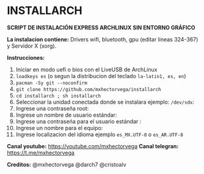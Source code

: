 # INSTALLARCH

**SCRIPT DE INSTALACIÓN EXPRESS ARCHLINUX SIN ENTORNO GRÁFICO**



**La instalacion contiene:**
Drivers wifi, bluetooth, gpu (editar lineas 324-367) y Servidor X (xorg).



**Instrucciones:**
1. Iniciar en modo uefi o bios con el LiveUSB de ArchLinux
2. ``loadkeys es`` (o segun la distribucion del teclado ``la-latin1, es, en``)
3. ``pacman -Sy git --noconfirm``
4. ``git clone https://github.com/mxhectorvega/installarch``
5. ``cd installarch ; sh installarch``
6. Seleccionar la unidad conectada donde se instalara ejemplo: ``/dev/sdx``:
7. Ingrese una contraseña root:
8. Ingrese un nombre de usuario estándar:
9. Ingrese una contraseńa para el usuario estándar :
10. Ingrese un nombre para el equipo:
11. Ingrese localizacion del idioma ejemplo ``es_MX.UTF-8`` o ``es_AR.UTF-8``




**Canal youtube:**
https://youtube.com/mxhectorvega
**Canal telegran:**
https://t.me/mxhectorvega

**Creditos:**
@mxhectorvega @darch7 @cristoalv
